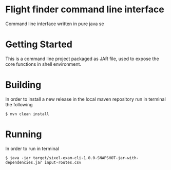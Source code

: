 # Flight finder command line interface

Command line interface written in pure java se

# Getting Started

This is a command line project packaged as JAR file, used to expose the core functions in shell environment.

# Building

In order to install a new release in the local maven repository run in terminal the following

```
$ mvn clean install
```

# Running

In order to run in terminal 

```
$ java -jar target/sixel-exam-cli-1.0.0-SNAPSHOT-jar-with-dependencies.jar input-routes.csv
```